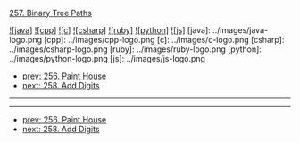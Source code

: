 [257. Binary Tree Paths](https://leetcode.com/problems/binary-tree-paths/)

[![java]](../java/257-binary-tree-paths.md)
[![cpp]](../cpp/257-binary-tree-paths.md)
[![c]](../c/257-binary-tree-paths.md)
[![csharp]](../csharp/257-binary-tree-paths.md)
[![ruby]](../ruby/257-binary-tree-paths.md)
[![python]](../python/257-binary-tree-paths.md)
[![js]](../js/257-binary-tree-paths.md)
[java]: ../images/java-logo.png
[cpp]: ../images/cpp-logo.png
[c]: ../images/c-logo.png
[csharp]: ../images/csharp-logo.png
[ruby]: ../images/ruby-logo.png
[python]: ../images/python-logo.png
[js]: ../images/js-logo.png

- [prev: 256. Paint House](256-paint-house.md)
- [next: 258. Add Digits](258-add-digits.md)

---



---

- [prev: 256. Paint House](256-paint-house.md)
- [next: 258. Add Digits](258-add-digits.md)
